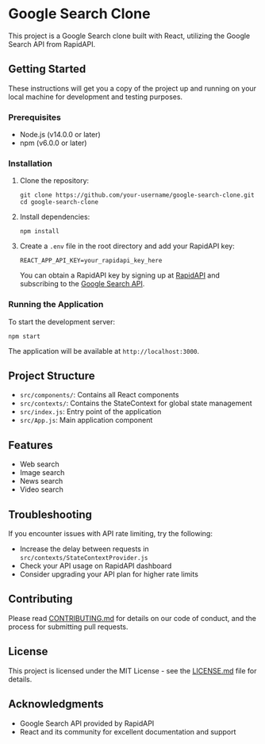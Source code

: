 # Google Search Clone

This project is a Google Search clone built with React, utilizing the Google Search API from RapidAPI.

## Getting Started

These instructions will get you a copy of the project up and running on your local machine for development and testing purposes.

### Prerequisites

- Node.js (v14.0.0 or later)
- npm (v6.0.0 or later)

### Installation

1. Clone the repository:
   ```
   git clone https://github.com/your-username/google-search-clone.git
   cd google-search-clone
   ```

2. Install dependencies:
   ```
   npm install
   ```

3. Create a `.env` file in the root directory and add your RapidAPI key:
   ```
   REACT_APP_API_KEY=your_rapidapi_key_here
   ```

   You can obtain a RapidAPI key by signing up at [RapidAPI](https://rapidapi.com/) and subscribing to the [Google Search API](https://rapidapi.com/apigeek/api/google-search3/).

### Running the Application

To start the development server:

```
npm start
```

The application will be available at `http://localhost:3000`.

## Project Structure

- `src/components/`: Contains all React components
- `src/contexts/`: Contains the StateContext for global state management
- `src/index.js`: Entry point of the application
- `src/App.js`: Main application component

## Features

- Web search
- Image search
- News search
- Video search

## Troubleshooting

If you encounter issues with API rate limiting, try the following:
- Increase the delay between requests in `src/contexts/StateContextProvider.js`
- Check your API usage on RapidAPI dashboard
- Consider upgrading your API plan for higher rate limits

## Contributing

Please read [CONTRIBUTING.md](CONTRIBUTING.md) for details on our code of conduct, and the process for submitting pull requests.

## License

This project is licensed under the MIT License - see the [LICENSE.md](LICENSE.md) file for details.

## Acknowledgments

- Google Search API provided by RapidAPI
- React and its community for excellent documentation and support

